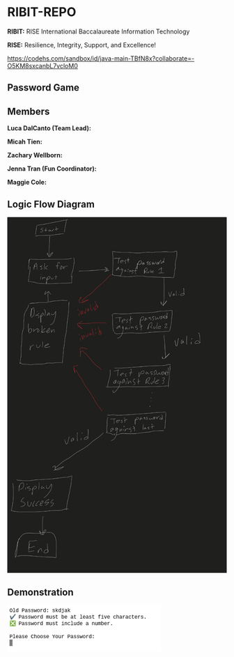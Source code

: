 # RIBIT-REPO

**RIBIT:** RISE International Baccalaureate Information Technology

**RISE:** Resilience, Integrity, Support, and Excellence!

https://codehs.com/sandbox/id/java-main-TBfN8x?collaborate=-O5KM8sxcanbL7vcloM0

## Password Game



## Members

**Luca DalCanto (Team Lead):**

**Micah Tien:**

**Zachary Wellborn:**

**Jenna Tran (Fun Coordinator):**

**Maggie Cole:**

## Logic Flow Diagram

![Demonstration](https://github.com/Luca-Skyline/RIBIT-REPO/blob/main/images/IMG_0042.jpeg?raw=true)

## Demonstration

![Demonstration](https://github.com/Luca-Skyline/RIBIT-REPO/blob/main/images/demonstration.png?raw=true)


